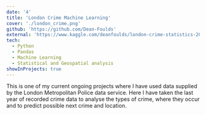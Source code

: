 ```yaml
---
date: '4'
title: 'London Crime Machine Learning'
cover: './london_crime.png'
github: 'https://github.com/Dean-Foulds'
external: 'https://www.kaggle.com/deanfoulds/london-crime-statistics-2019-2020'
tech:
  - Python
  - Pandas
  - Machine Learning
  - Statistical and Geospatial analysis
showInProjects: true
---
```


This is one of my current ongoing projects where I have used data supplied by the London Metropolitan Police data service. Here I have taken the last year of recorded crime data to analyse the types of crime, where they occur and to predict possible next crime and location.
